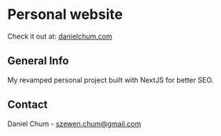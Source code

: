 # Personal website
Check it out at: [danielchum.com](http://danielchum.com)

## General Info
My revamped personal project built with NextJS for better SEO.

## Contact
Daniel Chum - szewen.chum@gmail.com
